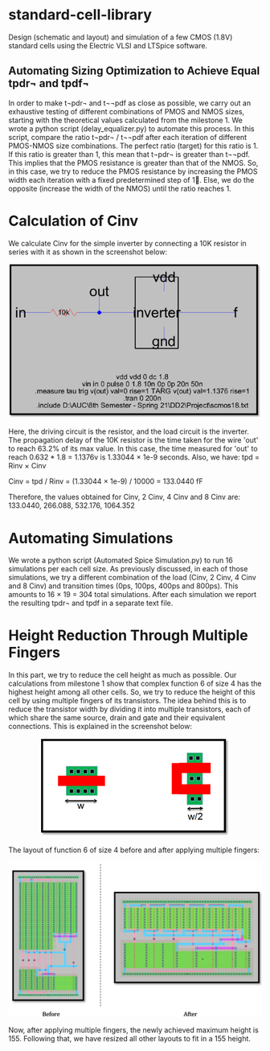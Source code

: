# standard-cell-library
Design (schematic and layout) and simulation of a few CMOS (1.8V) standard cells using the Electric VLSI and LTSpice software.

## Automating Sizing Optimization to Achieve Equal tpdr¬ and tpdf¬
In order to make t¬pdr¬ and t¬¬pdf as close as possible, we carry out an exhaustive testing of different combinations of PMOS and NMOS sizes, starting with the theoretical values calculated from the milestone 1. We wrote a python script (delay_equalizer.py) to automate this process. In this script, compare the ratio t¬pdr¬ / t¬¬pdf after each iteration of different PMOS-NMOS size combinations. The perfect ratio (target) for this ratio is 1.
If this ratio is greater than 1, this mean that t¬pdr¬ is greater than t¬¬pdf. This implies that the PMOS resistance is greater than that of the NMOS. So, in this case, we try to reduce the PMOS resistance by increasing the PMOS width each iteration with a fixed predetermined step of 1. Else, we do the opposite (increase the width of the NMOS) until the ratio reaches 1.

# Calculation of Cinv
We calculate Cinv for the simple inverter by connecting a 10K resistor in series with it as shown in the screenshot below:

<p align="center">
<img src="cinv.png">
</p>

Here, the driving circuit is the resistor, and the load circuit is the inverter. The propagation delay of the 10K resistor is the time taken for the wire 'out' to reach 63.2% of its max value. In this case, the time measured for 'out' to reach 0.632 * 1.8 = 1.1376v is 1.33044 × 1e-9 seconds. Also, we have:
tpd  = Rinv × Cinv

Cinv = tpd / Rinv = (1.33044 × 1e-9) / 10000 = 133.0440 fF

Therefore, the values obtained for Cinv, 2 Cinv, 4 Cinv and 8 Cinv are:
133.0440, 266.088, 532.176, 1064.352

# Automating Simulations
We wrote a python script (Automated Spice Simulation.py) to run 16 simulations per each cell size. As previously discussed, in each of those simulations, we try a different combination of the load (Cinv, 2 Cinv, 4 Cinv and 8 Cinv) and transition times (0ps, 100ps, 400ps and 800ps). This amounts to 16 × 19 = 304 total simulations. After each simulation we report the resulting tpdr¬ and tpdf in a separate text file.


# Height Reduction Through Multiple Fingers

In this part, we try to reduce the cell height as much as possible. Our calculations from milestone 1 show that complex function 6 of size 4 has the highest height among all other cells. So, we try to reduce the height of this cell by using multiple fingers of its transistors. The idea behind this is to reduce the transistor width by dividing it into multiple transistors, each of which share the same source, drain and gate and their equivalent connections. This is explained in the screenshot below:

<p align="center">
<img src="height.png" >
</p>

The layout of function 6 of size 4 before and after applying multiple fingers:

<p align="center">
<img src="before.png">
</p>

Now, after applying multiple fingers, the newly achieved maximum height is 155. 
Following that, we have resized all other layouts to fit in a 155 height.
